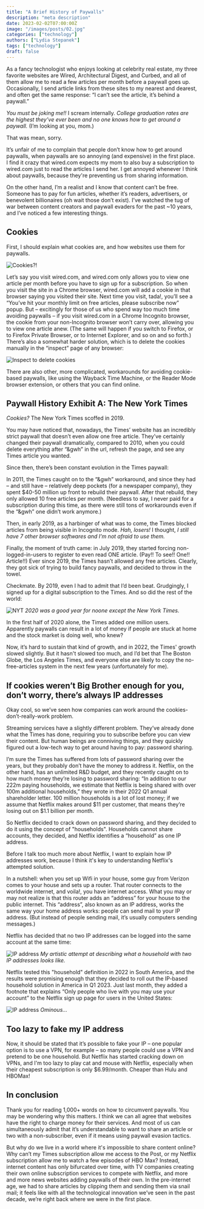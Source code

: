 ```yaml
---
title: "A Brief History of Paywalls"
description: "meta description"
date: 2023-02-02T07:00:00Z
image: "/images/posts/02.jpg"
categories: ["technology"]
authors: ["Lydia Stepanek"]
tags: ["technology"]
draft: false
---
```


As a fancy technologist who enjoys looking at celebrity real estate, my three favorite websites are Wired, Architectural Digest, and Curbed, and all of them allow me to read a few articles per month before a paywall goes up. Occasionally, I send article links from these sites to my nearest and dearest, and often get the same response: “I can’t see the article, it’s behind a paywall.”

*You must be joking me!!* I scream internally. *College graduation rates are the highest they’ve ever been and no one knows how to get around a paywall.* (I’m looking at you, mom.)

That was mean, sorry.

It’s unfair of me to complain that people don’t know how to get around paywalls, when paywalls are so annoying (and expensive) in the first place. I find it crazy that wired.com expects my mom to also buy a subscription to wired.com just to read the articles I send her. I get annoyed whenever I think about paywalls, because they're preventing us from sharing information.

On the other hand, I’m a realist and I know that content can’t be free. Someone has to pay for fun articles, whether it’s readers, advertisers, or benevolent billionaires (oh wait those don’t exist). I’ve watched the tug of war between content creators and paywall evaders for the past ~10 years, and I’ve noticed a few interesting things.

## Cookies

First, I should explain what cookies are, and how websites use them for paywalls.

![](/images/posts/cookies.png "Cookies?!")

Let’s say you visit wired.com, and wired.com only allows you to view one article per month before you have to sign up for a subscription. So when you visit the site in a Chrome browser, wired.com will add a cookie in that browser saying you visited their site. Next time you visit, tada!, you’ll see a “You’ve hit your monthly limit on free articles, please subscribe now” popup. But – excitingly for those of us who spend way too much time avoiding paywalls – if you visit wired.com in a Chrome Incognito browser, the cookie from your non-Incognito browser won’t carry over, allowing you to view one article anew. (The same will happen if you switch to Firefox, or to Firefox Private Browser, or to Internet Explorer, and so on and so forth.) There’s also a somewhat harder solution, which is to  delete the cookies manually in the “inspect” page of any browser:

![](/images/posts/inspect.png "Inspect to delete cookies")

There are also other, more complicated, workarounds for avoiding cookie-based paywalls, like using the Wayback Time Machine, or the Reader Mode browser extension, or others that you can find online.

## Paywall History Exhibit A: The New York Times

*Cookies?* The New York Times scoffed in 2019.

You may have noticed that, nowadays, the Times’ website has an incredibly strict paywall that doesn’t even allow one free article. They’ve certainly changed their paywall dramatically, compared to 2010, when you could delete everything after “&gwh” in the url, refresh the page, and see any Times article you wanted.

Since then, there’s been constant evolution in the Times paywall:

In 2011, the Times caught on to the “&gwh” workaround, and since they had – and still have – relatively deep pockets (for a newspaper company), they spent $40-50 million up front to rebuild their paywall. After that rebuild, they only allowed 10 free articles per month. (Needless to say, I never paid for a subscription during this time, as there were still tons of workarounds even if the “&gwh” one didn’t work anymore.)

Then, in early 2019, as a harbinger of what was to come, the Times blocked articles from being visible in Incognito mode. *Hah, losers!* I thought, *I still have 7 other browser softwares and I’m not afraid to use them.*

Finally, the moment of truth came: in July 2019, they started forcing non-logged-in-users to register to even read ONE article. (Pay!! To see!! One!! Article!!) Ever since 2019, the Times hasn’t allowed any free articles. Clearly, they got sick of trying to build fancy paywalls, and decided to throw in the towel.

Checkmate. By 2019, even I had to admit that I’d been beat. Grudgingly, I signed up for a digital subscription to the Times. And so did the rest of the world:

![](/images/posts/02.jpg "NYT")
*2020 was a good year for noone except the New York Times.*

In the first half of 2020 alone, the Times added one million users. Apparently paywalls can result in a lot of money if people are stuck at home and the stock market is doing well, who knew?

Now, it’s hard to sustain that kind of growth, and in 2022, the Times' growth slowed slightly. But it hasn't slowed too much, and I’d bet that The Boston Globe, the Los Angeles Times, and everyone else are likely to copy the no-free-articles system in the next few years (unfortunately for me).

## If cookies weren’t Big Brother enough for you, don’t worry, there’s always IP addresses
Okay cool, so we’ve seen how companies can work around the cookies-don’t-really-work problem.

Streaming services have a slightly different problem. They’ve already done what the Times has done, requiring you to subscribe before you can view their content. But human beings are conniving things, and they quickly figured out a low-tech way to get around having to pay: password sharing.

I’m sure the Times has suffered from lots of password sharing over the years, but they probably don’t have the money to address it. Netflix, on the other hand, has an unlimited R&D budget, and they recently caught on to how much money they’re losing to password sharing: “In addition to our 222m paying households, we estimate that Netflix is being shared with over 100m additional households,” they wrote in their 2022 Q1 annual shareholder letter. 100 million households is a lot of lost money; if we assume that Netflix makes around $11 per customer, that means they’re losing out on $1.1 billion per month.

So Netflix decided to crack down on password sharing, and they decided to do it using the concept of "households". Households cannot share accounts, they decided, and Netflix identifies a “household” as one IP address.

Before I talk too much more about Netflix, I want to explain how IP addresses work, because I think it's key to understanding Netflix's attempted solution.

In a nutshell: when you set up Wifi in your house, some guy from Verizon comes to your house and sets up a router. That router connects to the worldwide internet, and voila!, you have internet access. What you may or may not realize is that this router adds an “address” for your house to the public internet. This “address”, also known as an IP address, works the same way your home address works: people can send mail to your IP address. (But instead of people sending mail, it’s usually computers sending messages.)

Netflix has decided that no two IP addresses can be logged into the same account at the same time:

![](/images/posts/ip_address.png "IP address")
*My artistic attempt at describing what a household with two IP addresses looks like.*

Netflix tested this "household" definition in 2022 in South America, and the results were promising enough that they decided to roll out the IP-based household solution in America in Q1 2023. Just last month, they added a footnote that explains “Only people who live with you may use your account” to the Netflix sign up page for users in the United States:

![](/images/posts/netflix_one_household.png "IP address")
*Ominous…*

## Too lazy to fake my IP address
Now, it should be stated that it’s possible to fake your IP – one popular option is to use a VPN, for example – so many people could use a VPN and pretend to be one household. But Netflix has started cracking down on VPNs, and I'm too lazy to play cat and mouse with Netflix, especially when their cheapest subscription is only $6.99/month. Cheaper than Hulu and HBOMax!

## In conclusion
Thank you for reading 1,000+ words on how to circumvent paywalls. You may be wondering why this matters. I think we can all agree that websites have the right to charge money for their services. And most of us can simultaneously admit that it’s understandable to want to share an article or two with a non-subscriber, even if it means using paywall evasion tactics.

But why do we live in a world where it's impossible to share content online? Why can’t my Times subscription allow me access to the Post, or my Netflix subscription allow me to watch a few episodes of HBO Max? Instead, internet content has only bifurcated over time, with TV companies creating their own online subscription services to compete with Netflix, and more and more news websites adding paywalls of their own. In the pre-internet age, we had to share articles by clipping them and sending them via snail mail; it feels like with all the technological innovation we’ve seen in the past decade, we’re right back where we were in the first place.
